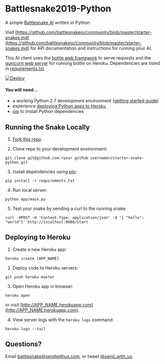 # Battlesnake2019-Python

A simple [Battlesnake AI](http://battlesnake.io) written in Python. 

Visit [https://github.com/battlesnakeio/community/blob/master/starter-snakes.md](https://github.com/battlesnakeio/community/blob/master/starter-snakes.md) for API documentation and instructions for running your AI.

This AI client uses the [bottle web framework](http://bottlepy.org/docs/dev/index.html) to serve requests and the [gunicorn web server](http://gunicorn.org/) for running bottle on Heroku. Dependencies are listed in [requirements.txt](requirements.txt).

[![Deploy](https://www.herokucdn.com/deploy/button.png)](https://heroku.com/deploy)

#### You will need...

* a working Python 2.7 development environment ([getting started guide](http://hackercodex.com/guide/python-development-environment-on-mac-osx/))
* experience [deploying Python apps to Heroku](https://devcenter.heroku.com/articles/getting-started-with-python#introduction)
* [pip](https://pip.pypa.io/en/latest/installing.html) to install Python dependencies

## Running the Snake Locally

1) [Fork this repo](https://github.com/battlesnakeio/starter-snake-python/fork).

2) Clone repo to your development environment:
```
git clone git@github.com:<your github username>/starter-snake-python.git
```

3) Install dependencies using [pip](https://pip.pypa.io/en/latest/installing.html):
```
pip install -r requirements.txt
```

4) Run local server:
```
python app/main.py
```

5) Test your snake by sending a curl to the running snake
```
curl -XPOST -H 'Content-Type: application/json' -d '{ "hello": "world"}' http://localhost:8080/start
```

## Deploying to Heroku

1) Create a new Heroku app:
```
heroku create [APP_NAME]
```

2) Deploy code to Heroku servers:
```
git push heroku master
```

3) Open Heroku app in browser:
```
heroku open
```
or visit [http://APP_NAME.herokuapp.com](http://APP_NAME.herokuapp.com).

4) View server logs with the `heroku logs` command:
```
heroku logs --tail
```

## Questions?

Email [battlesnake@sendwithus.com](mailto:battlesnake@sendwithus.com), or tweet [@send_with_us](http://twitter.com/send_with_us).
